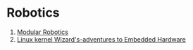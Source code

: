 Robotics
============

1. [Modular Robotics](http://www.modrobotics.com/)
2. [Linux kernel Wizard's-adventures to Embedded Hardware](https://www.linux.com/news/linux-kernel-wizards-adventures-embedded-hardware)
